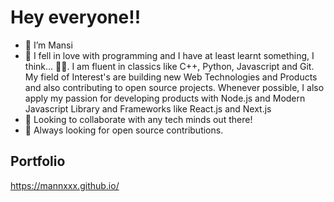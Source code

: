 # Hey everyone!!
- 👋 I’m Mansi
- 👀 I fell in love with programming and I have at least learnt something, I think… 🤷‍♂️. I am fluent in classics like C++, Python, Javascript and Git. My field of Interest's are building new  Web Technologies and Products and also contributing to open source projects. Whenever possible, I also apply my passion for developing products with Node.js and Modern Javascript Library and Frameworks  like React.js and Next.js
- 👬 Looking to collaborate with any tech minds out there!
- 👬 Always looking for open source contributions.

  
## Portfolio
https://mannxxx.github.io/
